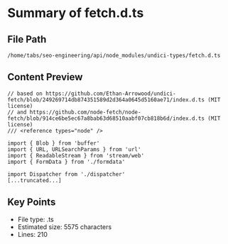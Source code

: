 # Summary of fetch.d.ts
  
## File Path
`/home/tabs/seo-engineering/api/node_modules/undici-types/fetch.d.ts`

## Content Preview
```
// based on https://github.com/Ethan-Arrowood/undici-fetch/blob/249269714db874351589d2d364a0645d5160ae71/index.d.ts (MIT license)
// and https://github.com/node-fetch/node-fetch/blob/914ce6be5ec67a8bab63d68510aabf07cb818b6d/index.d.ts (MIT license)
/// <reference types="node" />

import { Blob } from 'buffer'
import { URL, URLSearchParams } from 'url'
import { ReadableStream } from 'stream/web'
import { FormData } from './formdata'

import Dispatcher from './dispatcher'
[...truncated...]
```

## Key Points
- File type: .ts
- Estimated size: 5575 characters
- Lines: 210
